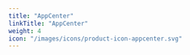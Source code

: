 ```yaml
---
title: "AppCenter"
linkTitle: "AppCenter"
weight: 4
icon: "/images/icons/product-icon-appcenter.svg"
---
```

